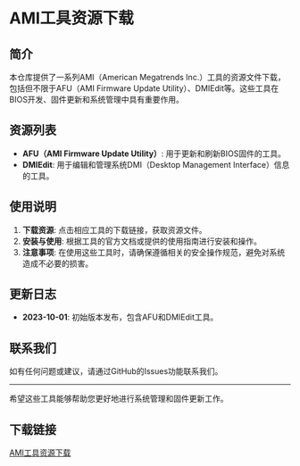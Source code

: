 # AMI工具资源下载

## 简介
本仓库提供了一系列AMI（American Megatrends Inc.）工具的资源文件下载，包括但不限于AFU（AMI Firmware Update Utility）、DMIEdit等。这些工具在BIOS开发、固件更新和系统管理中具有重要作用。

## 资源列表
- **AFU（AMI Firmware Update Utility）**: 用于更新和刷新BIOS固件的工具。
- **DMIEdit**: 用于编辑和管理系统DMI（Desktop Management Interface）信息的工具。

## 使用说明
1. **下载资源**: 点击相应工具的下载链接，获取资源文件。
2. **安装与使用**: 根据工具的官方文档或提供的使用指南进行安装和操作。
3. **注意事项**: 在使用这些工具时，请确保遵循相关的安全操作规范，避免对系统造成不必要的损害。

## 更新日志
- **2023-10-01**: 初始版本发布，包含AFU和DMIEdit工具。

## 联系我们
如有任何问题或建议，请通过GitHub的Issues功能联系我们。

---

希望这些工具能够帮助您更好地进行系统管理和固件更新工作。

## 下载链接

[AMI工具资源下载](https://pan.quark.cn/s/fdfbe1d2fb38)